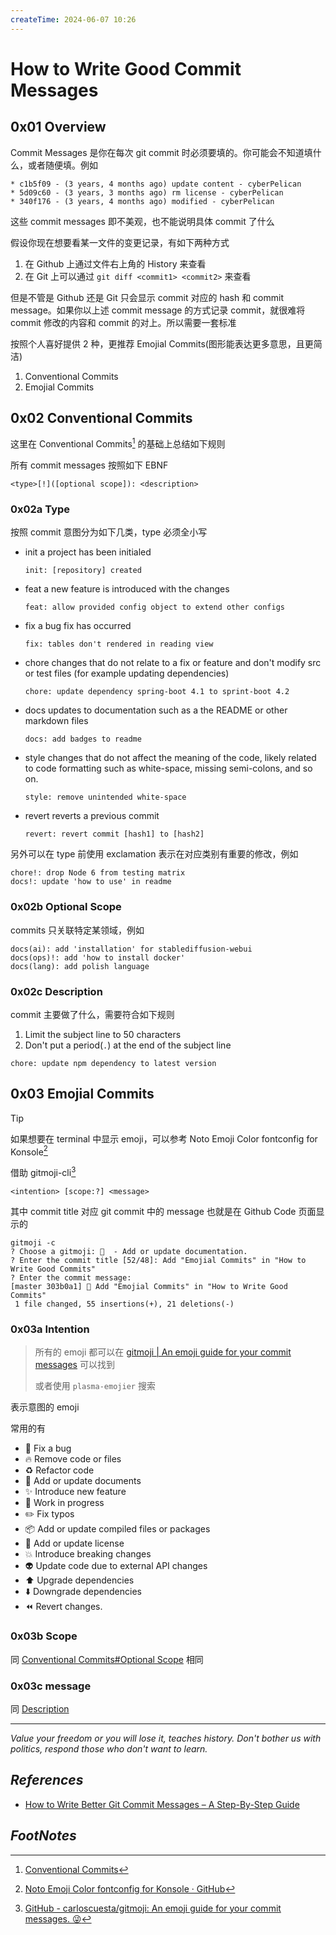 ```yaml
---
createTime: 2024-06-07 10:26
---
```


# How to Write Good Commit Messages

## 0x01 Overview

Commit Messages 是你在每次 git commit 时必须要填的。你可能会不知道填什么，或者随便填。例如

```
* c1b5f09 - (3 years, 4 months ago) update content - cyberPelican
* 5d09c60 - (3 years, 3 months ago) rm license - cyberPelican
* 340f176 - (3 years, 4 months ago) modified - cyberPelican
```

这些 commit messages 即不美观，也不能说明具体 commit 了什么

假设你现在想要看某一文件的变更记录，有如下两种方式
1. 在 Github 上通过文件右上角的 History 来查看
2. 在 Git 上可以通过 `git diff <commit1> <commit2>` 来查看

但是不管是 Github 还是 Git 只会显示 commit 对应的 hash 和 commit message。如果你以上述 commit message 的方式记录 commit，就很难将 commit 修改的内容和 commit 的对上。所以需要一套标准

按照个人喜好提供 2 种，更推荐 Emojial Commits(图形能表达更多意思，且更简洁)
1. Conventional Commits
2. Emojial Commits

## 0x02 Conventional Commits

这里在 Conventional Commits[^1] 的基础上总结如下规则

所有 commit messages 按照如下 EBNF

```
<type>[!]([optional scope]): <description>
```

### 0x02a Type

按照 commit 意图分为如下几类，type 必须全小写

- init 
	a project has been initialed
	```
	init: [repository] created
	```
- feat 
	a new feature is introduced with the changes
	```
	feat: allow provided config object to extend other configs
	```
- fix
	a bug fix has occurred
	```
	fix: tables don't rendered in reading view 
	```
- chore
	changes that do not relate to a fix or feature and don't modify src or test files (for example updating dependencies)
	```
	chore: update dependency spring-boot 4.1 to sprint-boot 4.2
	```
- docs
	updates to documentation such as a the README or other markdown files
	```
	docs: add badges to readme
	```
- style
	changes that do not affect the meaning of the code, likely related to code formatting such as white-space, missing semi-colons, and so on.
	```
	style: remove unintended white-space
	```
- revert
	reverts a previous commit
	```
	revert: revert commit [hash1] to [hash2]
	```

另外可以在 type 前使用 exclamation 表示在对应类别有重要的修改，例如

```
chore!: drop Node 6 from testing matrix
docs!: update 'how to use' in readme
```

### 0x02b Optional Scope

commits 只关联特定某领域，例如

```
docs(ai): add 'installation' for stablediffusion-webui
docs(ops)!: add 'how to install docker'
docs(lang): add polish language
```

### 0x02c Description

commit 主要做了什么，需要符合如下规则

1. Limit the subject line to 50 characters
2. Don't put a period(`.`) at the end of the subject line

```
chore: update npm dependency to latest version
```

## 0x03 Emojial Commits

> [!tip] 
> 如果想要在 terminal 中显示 emoji，可以参考 Noto Emoji Color fontconfig for Konsole[^3]

借助 gitmoji-cli[^2]

```
<intention> [scope:?] <message>
```

其中 commit title 对应 git commit 中的 message 也就是在 Github Code 页面显示的

```
gitmoji -c
? Choose a gitmoji: 📝  - Add or update documentation.
? Enter the commit title [52/48]: Add "Emojial Commits" in "How to Write Good Commits"
? Enter the commit message:
[master 303b0a1] 📝 Add "Emojial Commits" in "How to Write Good Commits"
 1 file changed, 55 insertions(+), 21 deletions(-)
```

### 0x03a Intention

> 所有的 emoji 都可以在 [gitmoji | An emoji guide for your commit messages](https://gitmoji.dev/) 可以找到
> 
> 或者使用 `plasma-emojier` 搜索

表示意图的 emoji

常用的有
- 🐛 Fix a bug 
- 🔥 Remove code or files
- ♻️ Refactor code
- 📝 Add or update documents
- ✨ Introduce new feature
- 🚧 Work in progress
- ✏️ Fix typos
- 📦️ Add or update compiled files or packages
- 📄 Add or update license
- 💥 Introduce breaking changes
- 👽️ Update code due to external API changes
- ⬆️ Upgrade dependencies
- ⬇️ Downgrade dependencies
- ⏪️ Revert changes.
  
### 0x03b Scope

同 [Conventional Commits#Optional Scope](#Optional%20Scope) 相同

### 0x03c message

同 [Description](#Description)

---
*Value your freedom or you will lose it, teaches history. Don't bother us with politics, respond those who don't want to learn.*

## *References*

- [How to Write Better Git Commit Messages – A Step-By-Step Guide](https://www.freecodecamp.org/news/how-to-write-better-git-commit-messages/)

## *FootNotes*

[^1]:[Conventional Commits](https://www.conventionalcommits.org/en/v1.0.0-beta.4/)
[^2]:[GitHub - carloscuesta/gitmoji: An emoji guide for your commit messages. 😜](https://github.com/carloscuesta/gitmoji?tab=readme-ov-file)
[^3]:[Noto Emoji Color fontconfig for Konsole · GitHub](https://gist.github.com/IgnoredAmbience/7c99b6cf9a8b73c9312a71d1209d9bbb)


